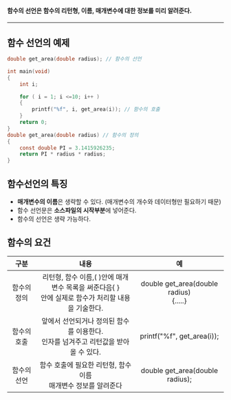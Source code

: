 #### 함수의 선언은 함수의 리턴형, 이름, 매개변수에 대한 정보를 미리 알려준다. ####
___

## 함수 선언의 예제 ##

```c
double get_area(double radius); // 함수의 선언

int main(void)
{
	int i;

	for ( i = 1; i <=10; i++ )
	{
		printf("%f", i, get_area(i)); // 함수의 호출
	}
	return 0;
}
double get_area(double radius) // 함수의 정의
{
	const double PI = 3.1415926235;
	return PI * radius * radius;
}
```

## 함수선언의 특징 ##

- **매개변수의 이름**은 생략할 수 있다. 
  (매개변수의 개수와 데이터형만 필요하기 때문)
- 함수 선언문은 **소스파일의 시작부분**에 넣어준다.
- 함수의 선언은 생략 가능하다.

## 함수의 요건 ##
|   구분   |                               내용                               |                     예                     |
| :----: | :------------------------------------------------------------: | :---------------------------------------: |
| 함수의 정의 | 리턴형, 함수 이름,( )안에 매개변수 목록을 써준다음{ }<br>안에  실제로 함수가 처리할 내용을 기술한다. | double get_area(double radius)<br>{.....} |
| 함수의 호출 |       앞에서 선언되거나 정의된 함수를 이용한다.<br>인자를 넘겨주고 리턴값을 받아올 수 있다.       |        printf("%f", get_area(i));         |
| 함수의 선언 |             함수 호출에 필요한 리턴형, 함수 이름<br>매개변수 정보를 알려준다             |      double get_area(double radius);      |
